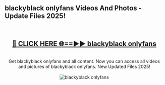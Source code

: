 <h2>blackyblack onlyfans Videos And Photos - Update Files 2025!</h2>
<br>
<div align="center">
<h2><a href="https://linkcuts.com/hfmhzwbr" rel="nofollow">🔴 CLICK HERE 🌐==►► blackyblack onlyfans</a></h2>
<br>
Get blackyblack onlyfans and all content. Now you can access all videos and pictures of blackyblack onlyfans. New Updated Files 2025!
<br>
<br>
<a href="https://linkcuts.com/hfmhzwbr" rel="nofollow" data-target="animated-image.originalLink"><img src="https://i.ibb.co.com/WyWwxjT/player-gif2.gif" alt="blackyblack onlyfans" style="max-width: 100%; display: inline-block;" data-target="animated-image.originalImage"></a>
</div>
<br>